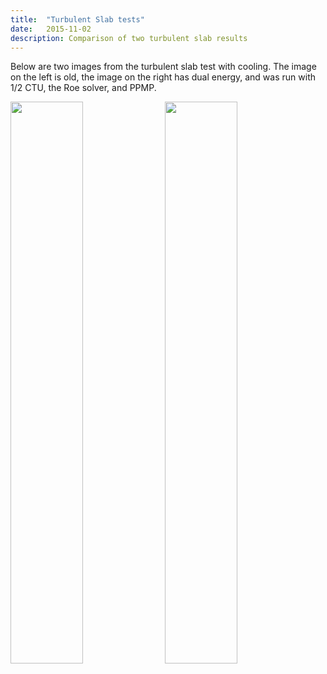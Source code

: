 ```yaml
---
title:  "Turbulent Slab tests"
date:   2015-11-02
description: Comparison of two turbulent slab results 
---
```


Below are two images from the turbulent slab test with cooling. The image on the left is old,
the image on the right has dual energy, and was run with 1/2 CTU, the Roe solver, and PPMP.

<img style="float: left; width: 48%; margin-right: 1%; margin-bottom: 0.5em;" src="{{ site.url }}assets/images/old_slab_test.png">
<img style="float: left; width: 48%; margin-right: 1%; margin-bottom: 0.5em;" src="{{ site.url }}assets/images/new_slab_test.png">


